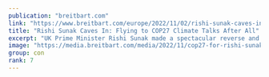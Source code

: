 ```yaml
---
publication: "breitbart.com"
link: "https://www.breitbart.com/europe/2022/11/02/rishi-sunak-caves-in-flying-to-cop27-climate-talks-after-all/"
title: "Rishi Sunak Caves In: Flying to COP27 Climate Talks After All"
excerpt: "UK Prime Minister Rishi Sunak made a spectacular reverse and announced he will now fly to Egypt for the globalist COP 27 climate talks."
image: "https://media.breitbart.com/media/2022/11/cop27-for-rishi-sunak-640x335.jpg"
group: con
rank: 7
---
```

